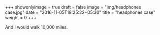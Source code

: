 +++
showonlyimage = true
draft = false
image = "img/headphones case.jpg"
date = "2016-11-05T18:25:22+05:30"
title = "headphones case"
weight = 0
+++

And I would walk 10,000 miles.

